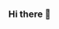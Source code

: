 ### Hi there 👋

<!--
**ZachLeibman/ZachLeibman** is a ✨ _special_ ✨ repository because its `README.md` (this file) appears on your GitHub profile.

Here are some ideas to get you started:

- 🔭 I’m currently working on building up my portfolia
- 🌱 I’m currently learning more java and C while i'm at it
- 👯 I’m looking to collaborate on ...
- 🤔 I’m looking for help with ...
- 💬 Ask me about ...
- 📫 How to reach me: my linkedin (
- 😄 Pronouns: he/him
- ⚡ Fun fact:
-->
